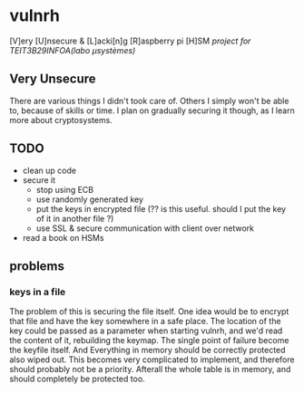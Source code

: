 # vulnrh
[V]ery [U]nsecure &amp; [L]acki[n]g [R]aspberry pi [H]SM
_project for TEIT3B29INFOA(labo µsystèmes)_

## __Very Unsecure__
There are various things I didn't took care of. Others I simply won't be able
to, because of skills or time. 
I plan on gradually securing it though, as I learn more about cryptosystems.

## TODO
* clean up code
* secure it
    * stop using ECB
    * use randomly generated key
    * put the keys in encrypted file (?? is this useful. should I put the key of it in another file ?)
    * use SSL & secure communication with client over network
* read a book on HSMs

## problems
### keys in a file
The problem of this is securing the file itself.
One idea would be to encrypt that file and have the key somewhere in a safe place. The location of the key could be passed as a parameter when starting vulnrh, and we'd read the content of it, rebuilding the keymap.
The single point of failure become the keyfile itself. And Everything in memory should be correctly protected also wiped out.
This becomes very complicated to implement, and therefore should probably not be a priority. Afterall the whole table is in memory, and should completely be protected too.